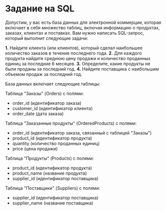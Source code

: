 # Задание на SQL

Допустим, у вас есть база данных для электронной коммерции, которая включает в себя множество таблиц, включая информацию о продуктах, заказах, клиентах и поставках. Вам нужно написать SQL-запрос, который выполнит следующие задачи:

**1.** Найдите клиента (или клиентов), который сделал наибольшее количество заказов в течение последнего года.
**2.** Для каждого продукта найдите среднюю цену продажи и количество проданных единиц за последние 6 месяцев.
**3.** Определите, какие продукты не были проданы за последний год.
**4.** Найдите поставщика с наибольшим объемом продаж за последний год.

База данных включает следующие таблицы:

Таблица "Заказы" (Orders) с полями:
* order_id (идентификатор заказа)
* customer_id (идентификатор клиента)
* order_date (дата заказа)

Таблица "Заказанные продукты" (OrderedProducts) с полями:
* order_id (идентификатор заказа, связанный с таблицей "Заказы")
* product_id (идентификатор продукта)
* quantity (количество проданных единиц)
* price (цена продажи)

Таблица "Продукты" (Products) с полями:
* product_id (идентификатор продукта)
* product_name (название продукта)
* supplier_id (идентификатор поставщика)

Таблица "Поставщики" (Suppliers) с полями:
* supplier_id (идентификатор поставщика)
* supplier_name (название поставщика)
